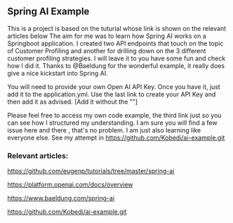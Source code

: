 ## Spring AI Example

This is a project is based on the tuturial whose link is shown on the relevant articles below
The aim for me was to learn how Spring AI works on a Springboot application. I created two API endpoints that touch on the topic 
of Customer Profiling and another for drilling down on the 3 different customer profiling strategies. I will leave it to you have some fun 
and check how I did it. Thanks to @Baeldung for the wonderful example, it really does give a nice kickstart into Spring AI. 

You will need to provide your own Open AI API Key. Once you have it, just add it to the application.yml. Use the last link to create your 
API Key and then add it as advised. [Add it without the ""]
 

Please feel free to access my own code example, the third link just so you can see how I structured my understanding. I am sure you will find a few issue here and there
, that's no problem. I am just also learning like everyone else. See my attempt in  https://github.com/Kobedi/ai-example.git

 
### Relevant articles:
 https://github.com/eugenp/tutorials/tree/master/spring-ai

 https://platform.openai.com/docs/overview

 https://www.baeldung.com/spring-ai
 
 https://github.com/Kobedi/ai-example.git


 
